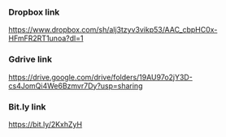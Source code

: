 ### Dropbox link
https://www.dropbox.com/sh/alj3tzyv3vikp53/AAC_cbpHC0x-HFmFR2RT1unoa?dl=1
### Gdrive link
https://drive.google.com/drive/folders/19AU97o2jY3D-cs4JomQi4We6Bzmvr7Dy?usp=sharing
### Bit.ly link
https://bit.ly/2KxhZyH
